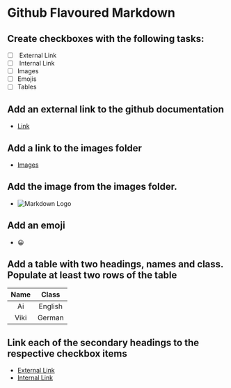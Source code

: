 # Github Flavoured Markdown
## Create checkboxes with the following tasks:
* [ ] <a name="ExternalLink"> </a> External Link
* [ ] <a name="InternalLink"> </a> Internal Link
* [ ] Images
* [ ] Emojis
* [ ] Tables
## Add an external link to the github documentation 

- [Link](https://help.github.com/en)

## Add a link to the images folder

- [Images](https://github.com/FBW-23-E10/013-bdl-github-flavoured-markdown-AiTrinh303/tree/main/images)

## Add the image from the images folder.
- ![Markdown Logo](https://github.com/FBW-23-E10/013-bdl-github-flavoured-markdown-Hafezalaa/blob/main/images/logo.png)

## Add an emoji
- 	:grinning:

## Add a table with two headings, names and class. Populate at least two rows of the table
| Name | Class         | 
| :--: | :-----------: | 
| Ai   | English       | 
| Viki | German        | 

## Link each of the secondary headings to the respective checkbox items
- [External Link](#ExternalLink)
- [Internal Link](#InternalLink)
